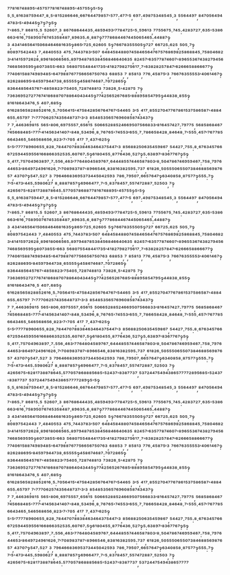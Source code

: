 ⁷⁷⁸¹⁶⁷⁴⁸⁸⁹⁵'⁴⁵⁷⁵⁷⁷⁸¹⁶⁷⁴⁸⁸⁹⁵'⁴⁵⁷⁵⁵‽⁵'⁵‽⁵·⁵·⁸¹⁶³⁸⁷⁵⁹⁴⁴⁷·⁸·⁵'⁸¹⁵²⁸⁶⁶⁴⁶·⁶⁶⁷⁶⁴⁴⁷⁹⁸⁵⁷'⁵⁷⁷:⁴⁷⁷′⁵,⁶⁹⁷:⁴⁹⁸⁷⁵³⁴⁸⁵⁴⁵·³,⁵⁵⁶⁴⁴⁹⁷,⁸⁴⁷⁰⁵⁶⁴⁹⁴⁴⁷⁸³′⁵'⁴⁹⁴⁴⁵‽⁷‽⁷‽⁵‽⁷'⁸⁶⁵:⁷,⁸⁶⁸¹⁵:⁵,⁵²⁶⁰⁷·³,⁸⁶⁷⁶⁸⁶⁴⁴⁴³⁵·⁴⁸⁵⁹⁴⁹³′⁷⁷⁸⁴⁷²⁵'⁵·⁵⁹⁶¹³,⁷⁷⁵⁵⁶⁷⁵·⁷⁴⁵:⁴²⁸³⁷²⁷·⁶³⁵'⁵³⁸⁶⁶⁶³′⁶¹⁶·⁷⁵⁸⁹⁵⁰⁷⁶⁷⁴⁵³⁵⁸⁴⁸⁷·⁸⁹⁶³⁵:⁶·⁸⁸⁷‽⁷⁷⁷⁸⁶⁸⁴⁴⁶⁷⁴⁴⁵⁰⁶⁵⁴⁶⁵:⁴⁴⁸⁸⁷‽³,⁴³⁴¹⁴⁶⁵⁶⁴¹⁵⁰⁶⁸⁴⁶⁴⁶⁸¹⁶³⁵‽⁸⁶⁵′⁷²⁵·⁶²⁶⁰⁵,⁵‽⁷⁶⁶⁷⁸³⁵⁵⁵⁰⁵‽⁷²⁷,⁶⁶⁷²⁵:⁶²⁵,⁵⁰⁵·⁷‽⁸⁰⁸⁹⁷⁵⁴²⁴⁴³,⁷·⁴⁸⁴⁰⁵⁵³,⁴⁷⁵·⁷⁴⁴³⁷⁸³′⁵⁰⁷,⁶⁴⁸⁴⁵⁸⁴⁸⁸⁰⁷⁴⁵⁸⁴⁶⁵⁶⁴⁷⁶⁷⁵⁷⁶⁸⁶⁹⁸²⁵⁸⁶⁸⁸⁴⁵·⁷⁵⁸⁰⁴⁶⁸²³′⁴¹⁴¹⁵⁹⁷²⁶²⁸·⁸⁹⁶¹⁸⁰⁶⁶⁵⁶⁵:⁸⁹⁷⁹⁴⁸⁷⁸⁵³⁸⁴⁵⁶⁸⁴⁶⁶⁴⁰⁶³⁵,⁸²⁴⁵⁷′⁶³⁵⁷⁷⁸⁷⁴⁶⁰⁷'⁸⁹⁶⁵⁵³⁶⁷⁴³⁸²⁷⁹⁴⁵⁶⁷⁴⁶⁸⁵⁶⁹⁵⁹⁵‽⁸⁰⁷³⁸⁵⁵'⁶⁶³,⁵⁶⁸⁰⁷⁵⁵⁴⁸⁴⁴¹⁷³⁵′⁴¹⁸²⁷⁹⁸²⁷⁵⁶¹⁷·⁷'⁶³⁸²⁸²⁵⁷⁸⁴⁷′⁶²⁶⁶⁶⁵⁸⁸⁶⁶⁶⁷⁷‽⁷⁷⁴⁰⁶¹⁵⁸⁸⁷⁴⁹⁸⁹⁴⁸⁵'⁶⁴⁷⁹⁸⁸⁷⁶⁷⁷⁵⁶⁶⁵⁶⁷⁵⁰⁷⁶³,⁶⁸⁸⁵³,⁷,⁸⁵⁸¹³,⁷⁷⁶·⁴⁵⁸⁷⁵′³,⁷⁶⁶⁷⁶³⁵⁵⁵⁵³′⁴⁰⁶¹⁴⁶⁷‽⁸²⁶²⁸⁸⁶⁹⁵′⁸⁴⁵⁹⁷⁹⁴⁴⁷³⁸·⁶⁵⁵⁵⁵‽⁴⁵⁸⁶⁷⁴⁶⁸⁷:⁷⁰⁷²⁸⁶⁵‽⁸³⁶⁴⁴⁸⁵⁶⁴⁵⁷⁶⁷'⁴⁸⁵⁸⁸²³′⁷⁵⁴⁰⁵·⁷²⁸⁷⁴⁸⁸¹³,⁷³⁸²⁶·⁵'⁴²⁸⁷⁵,⁷‽⁷³⁶³⁶⁹⁵²⁷²⁷⁷⁶⁷⁴¹⁸⁶⁸⁸⁷⁰⁷⁸⁸⁶⁴⁰⁴³⁴⁴⁵‽⁷⁷⁴²⁵⁶⁵²⁶⁷⁶⁸⁵′⁸⁸⁸⁹⁵⁸⁵⁴⁷⁹⁵‽⁴⁴⁸³⁸·⁸⁵⁵‽⁸¹⁶¹⁸⁶⁴³⁴⁷⁶·⁵,⁴⁰⁷:⁶⁸⁵‽⁶¹⁶²⁸⁵⁶⁵⁸²⁸⁸⁵²⁶¹⁶·⁵:⁷⁰⁵⁶⁴¹⁵'⁴⁷⁵⁸⁴²⁸⁵⁶⁷⁶⁴⁷⁶⁷′⁵⁴⁴⁶⁵,³′⁵,⁴¹⁷·⁸⁵⁵²⁷⁰⁴⁷⁷⁶⁷⁸⁶¹⁵³⁷⁵⁸⁶⁵⁸⁷'⁴⁸⁸⁴⁶⁵⁵:⁶⁵⁷⁹⁷,⁷'⁷⁷⁷⁰⁶²⁵⁷⁴³⁵⁶⁴⁸⁷³⁷′³′³,⁸⁵⁴⁸⁵³⁵⁶⁵⁷⁶⁹⁶⁰⁸⁵⁸⁷⁴³⁴³⁷‽⁷,⁷·⁴⁴⁶³⁶⁹⁸¹⁵,⁵⁶⁵'⁸⁰⁶·⁶⁹⁷⁵⁵⁵⁷·⁶⁵⁶¹⁵,⁵⁰⁶⁶⁵²⁸⁸⁵²⁴⁶⁶⁹⁵⁰⁷⁵⁶⁶⁸³³′⁸¹⁶⁴⁵⁷⁴²⁷:⁷⁹⁷⁷⁵,⁵⁶⁸⁵⁸⁶⁸⁴⁶⁷⁷⁴⁵⁶⁶⁸⁴⁸⁵'⁷⁷⁷′⁴¹⁴⁵⁶³⁴¹⁴⁰⁷'⁸⁴⁸·⁵³⁴⁹⁶·⁸·⁷⁶⁷⁶⁵'⁷⁴⁵⁵³′⁶⁵⁵·⁷·⁷⁸⁶⁶⁵⁸⁴²⁸·⁸⁴⁶⁴⁸·⁷'⁵⁵⁵·⁴⁵⁷′⁷⁶⁷⁷⁸⁵⁶⁶⁴³⁴⁶⁵·⁵⁴⁶⁵⁶⁸⁶⁵⁶·⁸²³′⁷'⁷⁰⁵,⁴¹⁷,⁷·⁴³⁷′⁶²⁵‽⁵'⁵′⁷⁷⁷⁷⁸⁹⁶⁰⁶⁵⁵·⁸²⁸·⁷⁸⁴⁴⁷⁰⁷⁸⁸³⁸⁴⁶³⁴⁶⁴³⁷⁵⁴⁴⁷′³,⁸⁵⁶⁸⁸²⁵⁰⁶³⁵⁴⁵⁹⁸⁶⁷,⁵⁴⁴²⁷·⁷⁵⁵:⁸·⁶⁷⁶³⁴⁵⁷⁶⁶⁶⁷²⁵⁹⁴⁴⁵⁹⁵⁵⁶¹⁶⁶⁸⁶⁶³⁵²⁵³⁵:⁶⁰⁷⁶⁷:⁵‽⁶¹⁸⁰⁴⁵⁵·⁸⁷⁷⁶⁴³⁶·⁵²⁷‽⁵:⁶³⁸⁹⁷′⁸³⁶⁷⁷⁶⁷‽⁵‽⁵·⁴¹⁷:⁷⁵⁷⁰⁴⁹⁶³⁸⁹⁷·⁷:⁵⁵⁶·⁴⁶³′⁷⁷⁶⁴⁸⁰⁴⁵⁸⁹⁷⁶⁷·⁶⁴⁴⁴⁸⁵⁵⁷⁴⁴⁶⁵⁸⁷⁸⁰³′⁸·⁵⁰⁴⁷⁸⁶⁷⁴⁶⁹⁵⁹⁴⁶⁷:⁷⁵⁸·⁷⁹⁷⁶⁴⁴⁶⁵³′⁸⁶⁴⁹⁷²⁴⁹⁶¹⁶²⁶·⁷′⁷⁰⁸⁹⁸³⁷⁸⁷'⁸⁹⁶⁶⁵⁴⁶·⁸³⁸¹⁶³⁸²⁵⁹⁵:⁷³⁷,⁶¹⁸²⁶·⁵⁰⁵⁵⁵⁰⁶⁵⁵⁰⁷³⁸⁴⁶⁸⁸⁵⁶⁹⁸⁷⁶⁵⁷,⁴³⁷⁰⁷‽⁵⁴⁷:⁵²⁷,³,⁷⁹⁶⁴⁶⁶⁸³⁶⁹⁵³⁷³⁴⁴⁵⁰⁴²⁵⁹³,⁷⁸⁶·⁷⁹⁵⁰⁷·⁶⁶⁵⁷⁶⁴⁷‽⁶³⁴⁰⁸⁵⁸·⁸⁷⁵⁷⁷‽⁵⁵⁵:⁷‽⁷′⁵'⁴⁷³′⁴⁴⁵:⁵⁹⁸⁰⁶²⁷,⁸·⁸⁸⁸⁷⁸⁵⁷‽⁶⁹⁶⁶⁴⁷⁷·⁷'⁵·⁸³⁷⁸⁴⁵⁷·⁵⁵⁷⁴⁷²⁸⁸⁷·⁵²⁵⁰³,⁷‽⁴²⁶⁵⁶⁷⁵'⁶²⁸¹⁷³⁸⁸⁷⁸⁶⁴⁵:⁵⁷⁷⁰⁵⁷⁸⁶⁸⁸⁷⁷⁸¹⁶⁷⁴⁸⁸⁹⁵'⁴⁵⁷⁵⁵‽⁵'⁵‽⁵·⁵·⁸¹⁶³⁸⁷⁵⁹⁴⁴⁷·⁸·⁵'⁸¹⁵²⁸⁶⁶⁴⁶·⁶⁶⁷⁶⁴⁴⁷⁹⁸⁵⁷'⁵⁷⁷:⁴⁷⁷′⁵,⁶⁹⁷:⁴⁹⁸⁷⁵³⁴⁸⁵⁴⁵·³,⁵⁵⁶⁴⁴⁹⁷,⁸⁴⁷⁰⁵⁶⁴⁹⁴⁴⁷⁸³′⁵'⁴⁹⁴⁴⁵‽⁷‽⁷‽⁵‽⁷'⁸⁶⁵:⁷,⁸⁶⁸¹⁵:⁵,⁵²⁶⁰⁷·³,⁸⁶⁷⁶⁸⁶⁴⁴⁴³⁵·⁴⁸⁵⁹⁴⁹³′⁷⁷⁸⁴⁷²⁵'⁵·⁵⁹⁶¹³,⁷⁷⁵⁵⁶⁷⁵·⁷⁴⁵:⁴²⁸³⁷²⁷·⁶³⁵'⁵³⁸⁶⁶⁶³′⁶¹⁶·⁷⁵⁸⁹⁵⁰⁷⁶⁷⁴⁵³⁵⁸⁴⁸⁷·⁸⁹⁶³⁵:⁶·⁸⁸⁷‽⁷⁷⁷⁸⁶⁸⁴⁴⁶⁷⁴⁴⁵⁰⁶⁵⁴⁶⁵:⁴⁴⁸⁸⁷‽³,⁴³⁴¹⁴⁶⁵⁶⁴¹⁵⁰⁶⁸⁴⁶⁴⁶⁸¹⁶³⁵‽⁸⁶⁵′⁷²⁵·⁶²⁶⁰⁵,⁵‽⁷⁶⁶⁷⁸³⁵⁵⁵⁰⁵‽⁷²⁷,⁶⁶⁷²⁵:⁶²⁵,⁵⁰⁵·⁷‽⁸⁰⁸⁹⁷⁵⁴²⁴⁴³,⁷·⁴⁸⁴⁰⁵⁵³,⁴⁷⁵·⁷⁴⁴³⁷⁸³′⁵⁰⁷,⁶⁴⁸⁴⁵⁸⁴⁸⁸⁰⁷⁴⁵⁸⁴⁶⁵⁶⁴⁷⁶⁷⁵⁷⁶⁸⁶⁹⁸²⁵⁸⁶⁸⁸⁴⁵·⁷⁵⁸⁰⁴⁶⁸²³′⁴¹⁴¹⁵⁹⁷²⁶²⁸·⁸⁹⁶¹⁸⁰⁶⁶⁵⁶⁵:⁸⁹⁷⁹⁴⁸⁷⁸⁵³⁸⁴⁵⁶⁸⁴⁶⁶⁴⁰⁶³⁵,⁸²⁴⁵⁷′⁶³⁵⁷⁷⁸⁷⁴⁶⁰⁷'⁸⁹⁶⁵⁵³⁶⁷⁴³⁸²⁷⁹⁴⁵⁶⁷⁴⁶⁸⁵⁶⁹⁵⁹⁵‽⁸⁰⁷³⁸⁵⁵'⁶⁶³,⁵⁶⁸⁰⁷⁵⁵⁴⁸⁴⁴¹⁷³⁵′⁴¹⁸²⁷⁹⁸²⁷⁵⁶¹⁷·⁷'⁶³⁸²⁸²⁵⁷⁸⁴⁷′⁶²⁶⁶⁶⁵⁸⁸⁶⁶⁶⁷⁷‽⁷⁷⁴⁰⁶¹⁵⁸⁸⁷⁴⁹⁸⁹⁴⁸⁵'⁶⁴⁷⁹⁸⁸⁷⁶⁷⁷⁵⁶⁶⁵⁶⁷⁵⁰⁷⁶³,⁶⁸⁸⁵³,⁷,⁸⁵⁸¹³,⁷⁷⁶·⁴⁵⁸⁷⁵′³,⁷⁶⁶⁷⁶³⁵⁵⁵⁵³′⁴⁰⁶¹⁴⁶⁷‽⁸²⁶²⁸⁸⁶⁹⁵′⁸⁴⁵⁹⁷⁹⁴⁴⁷³⁸·⁶⁵⁵⁵⁵‽⁴⁵⁸⁶⁷⁴⁶⁸⁷:⁷⁰⁷²⁸⁶⁵‽⁸³⁶⁴⁴⁸⁵⁶⁴⁵⁷⁶⁷'⁴⁸⁵⁸⁸²³′⁷⁵⁴⁰⁵·⁷²⁸⁷⁴⁸⁸¹³,⁷³⁸²⁶·⁵'⁴²⁸⁷⁵,⁷‽⁷³⁶³⁶⁹⁵²⁷²⁷⁷⁶⁷⁴¹⁸⁶⁸⁸⁷⁰⁷⁸⁸⁶⁴⁰⁴³⁴⁴⁵‽⁷⁷⁴²⁵⁶⁵²⁶⁷⁶⁸⁵′⁸⁸⁸⁹⁵⁸⁵⁴⁷⁹⁵‽⁴⁴⁸³⁸·⁸⁵⁵‽⁸¹⁶¹⁸⁶⁴³⁴⁷⁶·⁵,⁴⁰⁷:⁶⁸⁵‽⁶¹⁶²⁸⁵⁶⁵⁸²⁸⁸⁵²⁶¹⁶·⁵:⁷⁰⁵⁶⁴¹⁵'⁴⁷⁵⁸⁴²⁸⁵⁶⁷⁶⁴⁷⁶⁷′⁵⁴⁴⁶⁵,³′⁵,⁴¹⁷·⁸⁵⁵²⁷⁰⁴⁷⁷⁶⁷⁸⁶¹⁵³⁷⁵⁸⁶⁵⁸⁷'⁴⁸⁸⁴⁶⁵⁵:⁶⁵⁷⁹⁷,⁷'⁷⁷⁷⁰⁶²⁵⁷⁴³⁵⁶⁴⁸⁷³⁷′³′³,⁸⁵⁴⁸⁵³⁵⁶⁵⁷⁶⁹⁶⁰⁸⁵⁸⁷⁴³⁴³⁷‽⁷,⁷·⁴⁴⁶³⁶⁹⁸¹⁵,⁵⁶⁵'⁸⁰⁶·⁶⁹⁷⁵⁵⁵⁷·⁶⁵⁶¹⁵,⁵⁰⁶⁶⁵²⁸⁸⁵²⁴⁶⁶⁹⁵⁰⁷⁵⁶⁶⁸³³′⁸¹⁶⁴⁵⁷⁴²⁷:⁷⁹⁷⁷⁵,⁵⁶⁸⁵⁸⁶⁸⁴⁶⁷⁷⁴⁵⁶⁶⁸⁴⁸⁵'⁷⁷⁷′⁴¹⁴⁵⁶³⁴¹⁴⁰⁷'⁸⁴⁸·⁵³⁴⁹⁶·⁸·⁷⁶⁷⁶⁵'⁷⁴⁵⁵³′⁶⁵⁵·⁷·⁷⁸⁶⁶⁵⁸⁴²⁸·⁸⁴⁶⁴⁸·⁷'⁵⁵⁵·⁴⁵⁷′⁷⁶⁷⁷⁸⁵⁶⁶⁴³⁴⁶⁵·⁵⁴⁶⁵⁶⁸⁶⁵⁶·⁸²³′⁷'⁷⁰⁵,⁴¹⁷,⁷·⁴³⁷′⁶²⁵‽⁵'⁵′⁷⁷⁷⁷⁸⁹⁶⁰⁶⁵⁵·⁸²⁸·⁷⁸⁴⁴⁷⁰⁷⁸⁸³⁸⁴⁶³⁴⁶⁴³⁷⁵⁴⁴⁷′³,⁸⁵⁶⁸⁸²⁵⁰⁶³⁵⁴⁵⁹⁸⁶⁷,⁵⁴⁴²⁷·⁷⁵⁵:⁸·⁶⁷⁶³⁴⁵⁷⁶⁶⁶⁷²⁵⁹⁴⁴⁵⁹⁵⁵⁶¹⁶⁶⁸⁶⁶³⁵²⁵³⁵:⁶⁰⁷⁶⁷:⁵‽⁶¹⁸⁰⁴⁵⁵·⁸⁷⁷⁶⁴³⁶·⁵²⁷‽⁵:⁶³⁸⁹⁷′⁸³⁶⁷⁷⁶⁷‽⁵‽⁵·⁴¹⁷:⁷⁵⁷⁰⁴⁹⁶³⁸⁹⁷·⁷:⁵⁵⁶·⁴⁶³′⁷⁷⁶⁴⁸⁰⁴⁵⁸⁹⁷⁶⁷·⁶⁴⁴⁴⁸⁵⁵⁷⁴⁴⁶⁵⁸⁷⁸⁰³′⁸·⁵⁰⁴⁷⁸⁶⁷⁴⁶⁹⁵⁹⁴⁶⁷:⁷⁵⁸·⁷⁹⁷⁶⁴⁴⁶⁵³′⁸⁶⁴⁹⁷²⁴⁹⁶¹⁶²⁶·⁷′⁷⁰⁸⁹⁸³⁷⁸⁷'⁸⁹⁶⁶⁵⁴⁶·⁸³⁸¹⁶³⁸²⁵⁹⁵:⁷³⁷,⁶¹⁸²⁶·⁵⁰⁵⁵⁵⁰⁶⁵⁵⁰⁷³⁸⁴⁶⁸⁸⁵⁶⁹⁸⁷⁶⁵⁷,⁴³⁷⁰⁷‽⁵⁴⁷:⁵²⁷,³,⁷⁹⁶⁴⁶⁶⁸³⁶⁹⁵³⁷³⁴⁴⁵⁰⁴²⁵⁹³,⁷⁸⁶·⁷⁹⁵⁰⁷·⁶⁶⁵⁷⁶⁴⁷‽⁶³⁴⁰⁸⁵⁸·⁸⁷⁵⁷⁷‽⁵⁵⁵:⁷‽⁷′⁵'⁴⁷³′⁴⁴⁵:⁵⁹⁸⁰⁶²⁷,⁸·⁸⁸⁸⁷⁸⁵⁷‽⁶⁹⁶⁶⁴⁷⁷·⁷'⁵·⁸³⁷⁸⁴⁵⁷·⁵⁵⁷⁴⁷²⁸⁸⁷·⁵²⁵⁰³,⁷‽⁴²⁶⁵⁶⁷⁵'⁶²⁸¹⁷³⁸⁸⁷⁸⁶⁴⁵:⁵⁷⁷⁰⁵⁷⁸⁶⁸⁸⁸⁵⁶⁸⁵'⁵²⁴³⁷'⁸³⁸⁷⁷³⁷,⁵³⁷²⁴⁴⁷⁵⁴⁹⁴³⁸⁶⁵⁷⁷⁷⁷²⁸⁹⁵⁶⁸⁵'⁵²⁴³⁷'⁸³⁸⁷⁷³⁷,⁵³⁷²⁴⁴⁷⁵⁴⁹⁴³⁸⁶⁵⁷⁷⁷⁷²⁸⁹‽⁵'⁵‽⁵·⁵·⁸¹⁶³⁸⁷⁵⁹⁴⁴⁷·⁸·⁵'⁸¹⁵²⁸⁶⁶⁴⁶·⁶⁶⁷⁶⁴⁴⁷⁹⁸⁵⁷'⁵⁷⁷:⁴⁷⁷′⁵,⁶⁹⁷:⁴⁹⁸⁷⁵³⁴⁸⁵⁴⁵·³,⁵⁵⁶⁴⁴⁹⁷,⁸⁴⁷⁰⁵⁶⁴⁹⁴⁴⁷⁸³′⁵'⁴⁹⁴⁴⁵‽⁷‽⁷‽⁵‽⁷'⁸⁶⁵:⁷,⁸⁶⁸¹⁵:⁵,⁵²⁶⁰⁷·³,⁸⁶⁷⁶⁸⁶⁴⁴⁴³⁵·⁴⁸⁵⁹⁴⁹³′⁷⁷⁸⁴⁷²⁵'⁵·⁵⁹⁶¹³,⁷⁷⁵⁵⁶⁷⁵·⁷⁴⁵:⁴²⁸³⁷²⁷·⁶³⁵'⁵³⁸⁶⁶⁶³′⁶¹⁶·⁷⁵⁸⁹⁵⁰⁷⁶⁷⁴⁵³⁵⁸⁴⁸⁷·⁸⁹⁶³⁵:⁶·⁸⁸⁷‽⁷⁷⁷⁸⁶⁸⁴⁴⁶⁷⁴⁴⁵⁰⁶⁵⁴⁶⁵:⁴⁴⁸⁸⁷‽³,⁴³⁴¹⁴⁶⁵⁶⁴¹⁵⁰⁶⁸⁴⁶⁴⁶⁸¹⁶³⁵‽⁸⁶⁵′⁷²⁵·⁶²⁶⁰⁵,⁵‽⁷⁶⁶⁷⁸³⁵⁵⁵⁰⁵‽⁷²⁷,⁶⁶⁷²⁵:⁶²⁵,⁵⁰⁵·⁷‽⁸⁰⁸⁹⁷⁵⁴²⁴⁴³,⁷·⁴⁸⁴⁰⁵⁵³,⁴⁷⁵·⁷⁴⁴³⁷⁸³′⁵⁰⁷,⁶⁴⁸⁴⁵⁸⁴⁸⁸⁰⁷⁴⁵⁸⁴⁶⁵⁶⁴⁷⁶⁷⁵⁷⁶⁸⁶⁹⁸²⁵⁸⁶⁸⁸⁴⁵·⁷⁵⁸⁰⁴⁶⁸²³′⁴¹⁴¹⁵⁹⁷²⁶²⁸·⁸⁹⁶¹⁸⁰⁶⁶⁵⁶⁵:⁸⁹⁷⁹⁴⁸⁷⁸⁵³⁸⁴⁵⁶⁸⁴⁶⁶⁴⁰⁶³⁵,⁸²⁴⁵⁷′⁶³⁵⁷⁷⁸⁷⁴⁶⁰⁷'⁸⁹⁶⁵⁵³⁶⁷⁴³⁸²⁷⁹⁴⁵⁶⁷⁴⁶⁸⁵⁶⁹⁵⁹⁵‽⁸⁰⁷³⁸⁵⁵'⁶⁶³,⁵⁶⁸⁰⁷⁵⁵⁴⁸⁴⁴¹⁷³⁵′⁴¹⁸²⁷⁹⁸²⁷⁵⁶¹⁷·⁷'⁶³⁸²⁸²⁵⁷⁸⁴⁷′⁶²⁶⁶⁶⁵⁸⁸⁶⁶⁶⁷⁷‽⁷⁷⁴⁰⁶¹⁵⁸⁸⁷⁴⁹⁸⁹⁴⁸⁵'⁶⁴⁷⁹⁸⁸⁷⁶⁷⁷⁵⁶⁶⁵⁶⁷⁵⁰⁷⁶³,⁶⁸⁸⁵³,⁷,⁸⁵⁸¹³,⁷⁷⁶·⁴⁵⁸⁷⁵′³,⁷⁶⁶⁷⁶³⁵⁵⁵⁵³′⁴⁰⁶¹⁴⁶⁷‽⁸²⁶²⁸⁸⁶⁹⁵′⁸⁴⁵⁹⁷⁹⁴⁴⁷³⁸·⁶⁵⁵⁵⁵‽⁴⁵⁸⁶⁷⁴⁶⁸⁷:⁷⁰⁷²⁸⁶⁵‽⁸³⁶⁴⁴⁸⁵⁶⁴⁵⁷⁶⁷'⁴⁸⁵⁸⁸²³′⁷⁵⁴⁰⁵·⁷²⁸⁷⁴⁸⁸¹³,⁷³⁸²⁶·⁵'⁴²⁸⁷⁵,⁷‽⁷³⁶³⁶⁹⁵²⁷²⁷⁷⁶⁷⁴¹⁸⁶⁸⁸⁷⁰⁷⁸⁸⁶⁴⁰⁴³⁴⁴⁵‽⁷⁷⁴²⁵⁶⁵²⁶⁷⁶⁸⁵′⁸⁸⁸⁹⁵⁸⁵⁴⁷⁹⁵‽⁴⁴⁸³⁸·⁸⁵⁵‽⁸¹⁶¹⁸⁶⁴³⁴⁷⁶·⁵,⁴⁰⁷:⁶⁸⁵‽⁶¹⁶²⁸⁵⁶⁵⁸²⁸⁸⁵²⁶¹⁶·⁵:⁷⁰⁵⁶⁴¹⁵'⁴⁷⁵⁸⁴²⁸⁵⁶⁷⁶⁴⁷⁶⁷′⁵⁴⁴⁶⁵,³′⁵,⁴¹⁷·⁸⁵⁵²⁷⁰⁴⁷⁷⁶⁷⁸⁶¹⁵³⁷⁵⁸⁶⁵⁸⁷'⁴⁸⁸⁴⁶⁵⁵:⁶⁵⁷⁹⁷,⁷'⁷⁷⁷⁰⁶²⁵⁷⁴³⁵⁶⁴⁸⁷³⁷′³′³,⁸⁵⁴⁸⁵³⁵⁶⁵⁷⁶⁹⁶⁰⁸⁵⁸⁷⁴³⁴³⁷‽⁷,⁷·⁴⁴⁶³⁶⁹⁸¹⁵,⁵⁶⁵'⁸⁰⁶·⁶⁹⁷⁵⁵⁵⁷·⁶⁵⁶¹⁵,⁵⁰⁶⁶⁵²⁸⁸⁵²⁴⁶⁶⁹⁵⁰⁷⁵⁶⁶⁸³³′⁸¹⁶⁴⁵⁷⁴²⁷:⁷⁹⁷⁷⁵,⁵⁶⁸⁵⁸⁶⁸⁴⁶⁷⁷⁴⁵⁶⁶⁸⁴⁸⁵'⁷⁷⁷′⁴¹⁴⁵⁶³⁴¹⁴⁰⁷'⁸⁴⁸·⁵³⁴⁹⁶·⁸·⁷⁶⁷⁶⁵'⁷⁴⁵⁵³′⁶⁵⁵·⁷·⁷⁸⁶⁶⁵⁸⁴²⁸·⁸⁴⁶⁴⁸·⁷'⁵⁵⁵·⁴⁵⁷′⁷⁶⁷⁷⁸⁵⁶⁶⁴³⁴⁶⁵·⁵⁴⁶⁵⁶⁸⁶⁵⁶·⁸²³′⁷'⁷⁰⁵,⁴¹⁷,⁷·⁴³⁷′⁶²⁵‽⁵'⁵′⁷⁷⁷⁷⁸⁹⁶⁰⁶⁵⁵·⁸²⁸·⁷⁸⁴⁴⁷⁰⁷⁸⁸³⁸⁴⁶³⁴⁶⁴³⁷⁵⁴⁴⁷′³,⁸⁵⁶⁸⁸²⁵⁰⁶³⁵⁴⁵⁹⁸⁶⁷,⁵⁴⁴²⁷·⁷⁵⁵:⁸·⁶⁷⁶³⁴⁵⁷⁶⁶⁶⁷²⁵⁹⁴⁴⁵⁹⁵⁵⁶¹⁶⁶⁸⁶⁶³⁵²⁵³⁵:⁶⁰⁷⁶⁷:⁵‽⁶¹⁸⁰⁴⁵⁵·⁸⁷⁷⁶⁴³⁶·⁵²⁷‽⁵:⁶³⁸⁹⁷′⁸³⁶⁷⁷⁶⁷‽⁵‽⁵·⁴¹⁷:⁷⁵⁷⁰⁴⁹⁶³⁸⁹⁷·⁷:⁵⁵⁶·⁴⁶³′⁷⁷⁶⁴⁸⁰⁴⁵⁸⁹⁷⁶⁷·⁶⁴⁴⁴⁸⁵⁵⁷⁴⁴⁶⁵⁸⁷⁸⁰³′⁸·⁵⁰⁴⁷⁸⁶⁷⁴⁶⁹⁵⁹⁴⁶⁷:⁷⁵⁸·⁷⁹⁷⁶⁴⁴⁶⁵³′⁸⁶⁴⁹⁷²⁴⁹⁶¹⁶²⁶·⁷′⁷⁰⁸⁹⁸³⁷⁸⁷'⁸⁹⁶⁶⁵⁴⁶·⁸³⁸¹⁶³⁸²⁵⁹⁵:⁷³⁷,⁶¹⁸²⁶·⁵⁰⁵⁵⁵⁰⁶⁵⁵⁰⁷³⁸⁴⁶⁸⁸⁵⁶⁹⁸⁷⁶⁵⁷,⁴³⁷⁰⁷‽⁵⁴⁷:⁵²⁷,³,⁷⁹⁶⁴⁶⁶⁸³⁶⁹⁵³⁷³⁴⁴⁵⁰⁴²⁵⁹³,⁷⁸⁶·⁷⁹⁵⁰⁷·⁶⁶⁵⁷⁶⁴⁷‽⁶³⁴⁰⁸⁵⁸·⁸⁷⁵⁷⁷‽⁵⁵⁵:⁷‽⁷′⁵'⁴⁷³′⁴⁴⁵:⁵⁹⁸⁰⁶²⁷,⁸·⁸⁸⁸⁷⁸⁵⁷‽⁶⁹⁶⁶⁴⁷⁷·⁷'⁵·⁸³⁷⁸⁴⁵⁷·⁵⁵⁷⁴⁷²⁸⁸⁷·⁵²⁵⁰³,⁷‽⁴²⁶⁵⁶⁷⁵'⁶²⁸¹⁷³⁸⁸⁷⁸⁶⁴⁵:⁵⁷⁷⁰⁵⁷⁸⁶⁸⁸⁸⁵⁶⁸⁵'⁵²⁴³⁷'⁸³⁸⁷⁷³⁷,⁵³⁷²⁴⁴⁷⁵⁴⁹⁴³⁸⁶⁵⁷⁷⁷⁷
